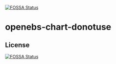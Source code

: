 [![FOSSA Status](https://app.fossa.com/api/projects/git%2Bgithub.com%2Fopenebs%2Fopenebs-chart-donotuse.svg?type=shield)](https://app.fossa.com/projects/git%2Bgithub.com%2Fopenebs%2Fopenebs-chart-donotuse?ref=badge_shield)

# openebs-chart-donotuse

## License
[![FOSSA Status](https://app.fossa.com/api/projects/git%2Bgithub.com%2Fopenebs%2Fopenebs-chart-donotuse.svg?type=large)](https://app.fossa.com/projects/git%2Bgithub.com%2Fopenebs%2Fopenebs-chart-donotuse?ref=badge_large)